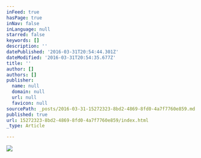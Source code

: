 ```yaml
---
inFeed: true
hasPage: true
inNav: false
inLanguage: null
starred: false
keywords: []
description: ''
datePublished: '2016-03-31T20:54:44.301Z'
dateModified: '2016-03-31T20:54:35.677Z'
title: ''
author: []
authors: []
publisher:
  name: null
  domain: null
  url: null
  favicon: null
sourcePath: _posts/2016-03-31-15272323-8bd2-4869-8fd0-4a7f7760e859.md
published: true
url: 15272323-8bd2-4869-8fd0-4a7f7760e859/index.html
_type: Article

---
```

![](https://the-grid-user-content.s3-us-west-2.amazonaws.com/064900fa-3e64-4e50-b8e5-158340c7a71e.jpg)